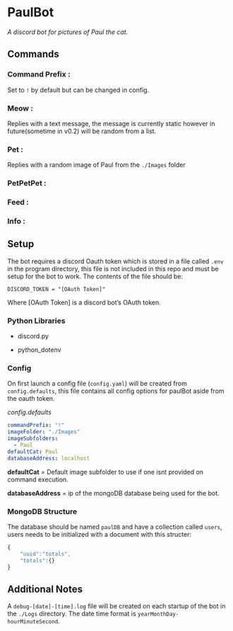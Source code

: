 # PaulBot
*A discord bot for pictures of Paul the cat.*

## Commands

### Command Prefix :
Set to `!` by default but can be changed in config. 

### Meow :
Replies with a text message, the message is currently static however in future(sometime in v0.2) will be random from a list.

### Pet :
Replies with a random image of Paul from the `./Images` folder

### PetPetPet :


### Feed :


### Info :


## Setup

The bot requires a discord Oauth token which is stored in a file called `.env` in the program directory, this file is not included in this repo and must be setup for the bot to work. The contents of the file should be:

`DISCORD_TOKEN = "[OAuth Token]"`

Where [OAuth Token] is a discord bot’s OAuth token.

### Python Libraries

- discord.py

- python_dotenv

### Config

On first launch a config file (`config.yaml`) will be created from `config.defaults`, this file contains all config options for paulBot aside from the oauth token.


*config.defaults*

```yaml
commandPrefix: "!"
imageFolder: "./Images"
imageSubfolders: 
  - Paul
defaultCat: Paul
databaseAddress: localhost
```
**defaultCat** = Default image subfolder to use if one isnt provided on command execution.

**databaseAddress** = ip of the mongoDB database being used for the bot.


### MongoDB Structure

The database should be named `paulDB` and have a collection called `users`, users needs to be initialized with a document with this structer:

```javascript
{
    "uuid":"totals",
    "totals":{}
}
```


## Additional Notes

A `debug-[date]-[time].log` file will be created on each startup of the bot in the `./Logs` directory. The date time format is `yearMonthDay-hourMinuteSecond`.
